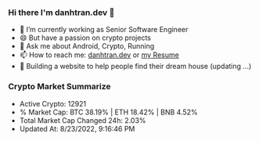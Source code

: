 ### Hi there I'm danhtran.dev 👋

- 🔭 I’m currently working as Senior Software Engineer
- 😄 But have a passion on crypto projects
- 💬 Ask me about Android, Crypto, Running 
- 📫 How to reach me: <a href="https://danhtran.dev" target="_blank">danhtran.dev</a> or <a href="Developer-Resume.pdf" target="_blank">my Resume</a>
- 🌱 Building a website to help people find their dream house (updating ...)

### Crypto Market Summarize
- Active Crypto: 12921
- % Market Cap: BTC 38.19% | ETH 18.42% | BNB 4.52%
- Total Market Cap Changed 24h: 2.03%
- Updated At: 8/23/2022, 9:16:46 PM
